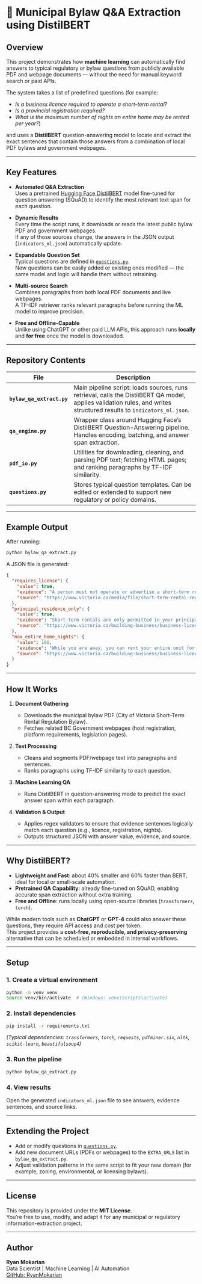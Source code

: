 # 🧠 Municipal Bylaw Q&A Extraction using DistilBERT

## Overview
This project demonstrates how **machine learning** can automatically find answers to typical regulatory or bylaw questions from publicly available PDF and webpage documents — without the need for manual keyword search or paid APIs.

The system takes a list of predefined questions (for example:  
- *Is a business licence required to operate a short-term rental?*  
- *Is a provincial registration required?*  
- *What is the maximum number of nights an entire home may be rented per year?*)  

and uses a **DistilBERT** question-answering model to locate and extract the exact sentences that contain those answers from a combination of local PDF bylaws and government webpages.

---

## Key Features

- **Automated Q&A Extraction**  
  Uses a pretrained [Hugging Face DistilBERT](https://huggingface.co/distilbert-base-uncased-distilled-squad) model fine-tuned for question answering (SQuAD) to identify the most relevant text span for each question.

- **Dynamic Results**  
  Every time the script runs, it downloads or reads the latest public bylaw PDF and government webpages.  
  If any of those sources change, the answers in the JSON output (`indicators_ml.json`) automatically update.

- **Expandable Question Set**  
  Typical questions are defined in [`questions.py`](./questions.py).  
  New questions can be easily added or existing ones modified — the same model and logic will handle them without retraining.

- **Multi-source Search**  
  Combines paragraphs from both local PDF documents and live webpages.  
  A TF-IDF retriever ranks relevant paragraphs before running the ML model to improve precision.

- **Free and Offline-Capable**  
  Unlike using ChatGPT or other paid LLM APIs, this approach runs **locally** and **for free** once the model is downloaded.

---

## Repository Contents

| File | Description |
|------|--------------|
| **`bylaw_qa_extract.py`** | Main pipeline script: loads sources, runs retrieval, calls the DistilBERT QA model, applies validation rules, and writes structured results to `indicators_ml.json`. |
| **`qa_engine.py`** | Wrapper class around Hugging Face’s DistilBERT Question-Answering pipeline. Handles encoding, batching, and answer span extraction. |
| **`pdf_io.py`** | Utilities for downloading, cleaning, and parsing PDF text; fetching HTML pages; and ranking paragraphs by TF-IDF similarity. |
| **`questions.py`** | Stores typical question templates. Can be edited or extended to support new regulatory or policy domains. |

---

## Example Output

After running:
```bash
python bylaw_qa_extract.py
```

A JSON file is generated:
```json
{
  "requires_license": {
    "value": true,
    "evidence": "A person must not operate or advertise a short-term rental unless a valid business licence has been issued...",
    "source": "https://www.victoria.ca/media/file/short-term-rental-regulation-bylaw-18-036-0"
  },
  "principal_residence_only": {
    "value": true,
    "evidence": "Short-term rentals are only permitted in your principal dwelling unit...",
    "source": "https://www.victoria.ca/building-business/business-licensing/short-term-rentals"
  },
  "max_entire_home_nights": {
    "value": 160,
    "evidence": "While you are away, you can rent your entire unit for no more than 160 nights in a calendar year.",
    "source": "https://www.victoria.ca/building-business/business-licensing/short-term-rentals"
  }
}
```

---

## How It Works

1. **Document Gathering**  
   - Downloads the municipal bylaw PDF (City of Victoria Short-Term Rental Regulation Bylaw).  
   - Fetches related BC Government webpages (host registration, platform requirements, legislation pages).

2. **Text Processing**  
   - Cleans and segments PDF/webpage text into paragraphs and sentences.  
   - Ranks paragraphs using TF-IDF similarity to each question.

3. **Machine Learning QA**  
   - Runs DistilBERT in question-answering mode to predict the exact answer span within each paragraph.

4. **Validation & Output**  
   - Applies regex validators to ensure that evidence sentences logically match each question (e.g., licence, registration, nights).  
   - Outputs structured JSON with answer value, evidence, and source.

---

## Why DistilBERT?

- **Lightweight and Fast**: about 40% smaller and 60% faster than BERT, ideal for local or small-scale automation.  
- **Pretrained QA Capability**: already fine-tuned on SQuAD, enabling accurate span extraction without extra training.  
- **Free and Offline**: runs locally using open-source libraries (`transformers`, `torch`).

While modern tools such as **ChatGPT** or **GPT-4** could also answer these questions, they require API access and cost per token.  
This project provides a **cost-free, reproducible, and privacy-preserving** alternative that can be scheduled or embedded in internal workflows.

---

## Setup

### 1. Create a virtual environment
```bash
python -m venv venv
source venv/bin/activate  # (Windows: venv\Scripts\activate)
```

### 2. Install dependencies
```bash
pip install -r requirements.txt
```
*(Typical dependencies: `transformers`, `torch`, `requests`, `pdfminer.six`, `nltk`, `scikit-learn`, `beautifulsoup4`)*

### 3. Run the pipeline
```bash
python bylaw_qa_extract.py
```

### 4. View results
Open the generated `indicators_ml.json` file to see answers, evidence sentences, and source links.

---

## Extending the Project

- Add or modify questions in [`questions.py`](./questions.py).  
- Add new document URLs (PDFs or webpages) to the `EXTRA_URLS` list in `bylaw_qa_extract.py`.  
- Adjust validation patterns in the same script to fit your new domain (for example, zoning, environmental, or licensing bylaws).

---

## License
This repository is provided under the **MIT License**.  
You’re free to use, modify, and adapt it for any municipal or regulatory information-extraction project.

---

## Author
**Ryan Mokarian**  
Data Scientist | Machine Learning | AI Automation  
[GitHub: RyanMokarian](https://github.com/RyanMokarian)

